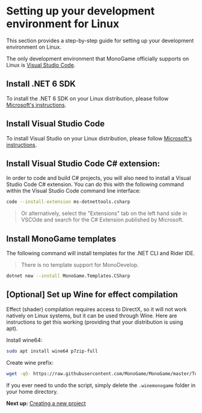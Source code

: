 # Setting up your development environment for Linux

This section provides a step-by-step guide for setting up your development environment on Linux.

The only development environment that MonoGame officially supports on Linux is [Visual Studio Code](https://code.visualstudio.com/).

## Install .NET 6 SDK

To install the .NET 6 SDK on your Linux distribution, please follow [Microsoft's instructions]([https://docs.microsoft.com/dotnet/core/install/linux?WT.mc_id=dotnet-35129-website).

## Install Visual Studio Code

To install Visual Studio on your Linux distribution, please follow [Microsoft's instructions](https://code.visualstudio.com/docs/setup/linux).

## Install Visual Studio Code C# extension:

In order to code and build C# projects, you will also need to install a Visual Studio Code C# extension. You can do this with the following command within the Visual Studio Code command line interface:

```sh
code --install-extension ms-dotnettools.csharp
```
> Or alternatively, select the "Extensions" tab on the left hand side in VSCOde and search for the C# Extension published by Microsoft.

## Install MonoGame templates

The following command will install templates for the .NET CLI and Rider IDE. 

> There is no template support for MonoDevelop.

```sh
dotnet new --install MonoGame.Templates.CSharp
```

## [Optional] Set up Wine for effect compilation

Effect (shader) compilation requires access to DirectX, so it will not work natively on Linux systems, but it can be used through Wine. Here are instructions to get this working (providing that your distribution is using apt).

Install wine64:

```sh
sudo apt install wine64 p7zip-full
```

Create wine prefix:

```sh
wget -qO- https://raw.githubusercontent.com/MonoGame/MonoGame/master/Tools/MonoGame.Effect.Compiler/mgfxc_wine_setup.sh | bash
```

If you ever need to undo the script, simply delete the `.winemonogame` folder in your home directory.

**Next up:** [Creating a new project](2_creating_a_new_project_netcore.md)
